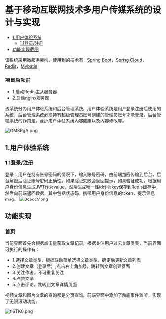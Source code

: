# 基于移动互联网技术多用户传媒系统的设计与实现

* [1.用户体验系统](#1用户体验系统)
  * [1.1登录/注册](#11登录注册)
* [功能实现截图](#功能实现)

该系统采用微服务架构，使用到的技术有：[Spring Boot](https://spring.io/)，[Spring Cloud](https://spring.io/)，[Redis](https://redis.io/)，[Mybatis](https://blog.mybatis.org/)

### 项目启动前
- 1.启动Redis主从服务器
- 2.启动nginx服务器

该系统分为用户体验系统和后台管理系统，用户体验系统是用户登录注册后使用的系统，后台管理系统必须持有超级管理员账号创建的管理员账号才能登录，后台管理系统的作用是，维护用户体验系统内容健康以及内容修改等。

![GM8RgA.png](https://s1.ax1x.com/2020/03/31/GM8RgA.png)

## 1.用户体验系统
### 1.1登录/注册
登录：用户在持有账号密码的情况下，输入账号密码，由前端加密传输到后台，后台解密后验证账号密码正确性，如果验证失败会返回提示，如果验证成功，根据用户身份信息生成JWT作为value，然后生成唯一性id作为key保存到Redis缓存中，然后向前端返回数据，其中包括状态码，携带用户身份信息的token，提示信息msg。
![8csocV.png](https://s1.ax1x.com/2020/03/20/8csocV.png)

## 功能实现
### 首页
当前界面首先会根据点击量获取文章记录，根据关注用户过去文章类表，当前界面可执行的操作有：
- 1.选择文章类型，根据联动菜单选择文章类型，确定后更新文章列表
- 2.创建文章（登录后）,点击右上角加号，跳转到文章创建页面
- 3.关注作者，不可重复关注
- 4.点赞文章
- 5.点击评论，跳转到文章详情页面

视频文章和图片文章的查询都是分页查询，前端界面中添加了触底事件监听，实现了无限滚动功能。

![ti6TK0.png](https://s1.ax1x.com/2020/05/26/ti6TK0.png)
